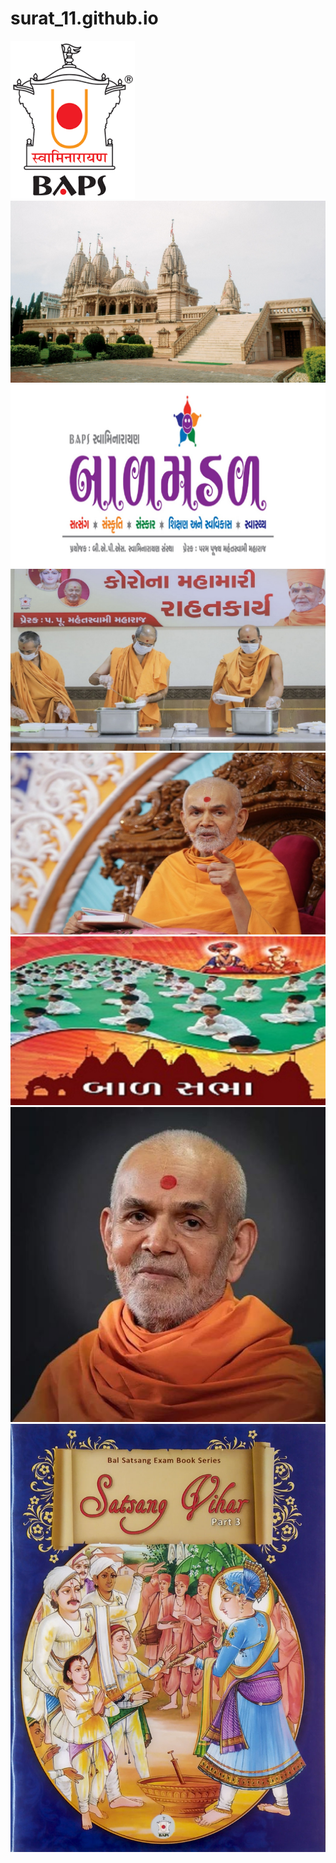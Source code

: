 # surat_11.github.io
<img src="images/1.png" >
<img src="images/BAPS_Surat.jpg" >
<img src="images/BAPS_Surat_1.jpg" >
<img src="images/BAPS_Surat_2.jpg" >
<img src="images/BAPS_Surat_3.jpg" >
<img src="images/bal_1.jpg">
<img src="images/recent_1.png" >
<img src="images/c31.jpg">

